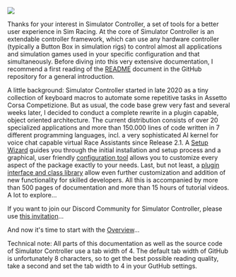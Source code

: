 ![](https://github.com/SeriousOldMan/Simulator-Controller/blob/main/Docs/Images/Splash%20Screen.JPG)

Thanks for your interest in Simulator Controller, a set of tools for a better user experience in Sim Racing. At the core of Simulator Controller is an extendable controller framework, which can use any hardware controller (typically a Button Box in simulation rigs) to control almost all applications and simulation games used in your specific configuration and that simultaneously. Before diving into this very extensive documentation, I recommend a first reading of the [README](https://github.com/SeriousOldMan/Simulator-Controller/blob/main/README.md) document in the GitHub repository for a general introduction.

A little background: Simulator Controller started in late 2020 as a tiny collection of keyboard macros to automate some repetitive tasks in Assetto Corsa Competizione. But as usual, the code base grew very fast and several weeks later, I decided to conduct a complete rewrite in a plugin capable, object oriented architecture. The current distribution consists of over 20 specialized applications and more than 150.000 lines of code written in 7 different programming languages, incl. a very sophisticated AI kernel for voice chat capable virtual Race Assistants since Release 2.1. A [Setup Wizard](https://github.com/SeriousOldMan/Simulator-Controller/wiki/Installation-&-Configuration#running-the-setup-tool) guides you through the initial installation and setup process and a graphical, user friendly [configuration tool](https://github.com/SeriousOldMan/Simulator-Controller/wiki/Installation-&-Configuration#running-the-configuration-tool) allows you to customize every aspect of the package exactly to your needs. Last, but not least, a [plugin interface and class library](https://github.com/SeriousOldMan/Simulator-Controller/wiki/Development-Overview-&-Concepts) allow even further customization and addition of new functionality for skilled developers. All this is accompanied by more than 500 pages of documentation and more than 15 hours of tutorial videos. A lot to explore...

If you want to join our Discord Community for Simulator Controller, please use [this invitation](https://discord.gg/5N8JrNr48H)...

And now it's time to start with the [Overview](https://github.com/SeriousOldMan/Simulator-Controller/wiki/Overview)...

Technical note: All parts of this documentation as well as the source code of Simulator Controller use a tab width of 4. The default tab width of GitHub is unfortunately 8 characters, so to get the best possible reading quality, take a second and set the tab width to 4 in your GutHub settings.